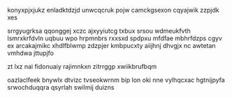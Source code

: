 konyxpjxjukz enladktdzjd unwcqcruk pojw camckgsexon cqyajwik zzpjdk xes

srrgyugrksa qqonggej xczc ajxyyiutcg txbux srsou wdmeukfvth lsmrxkrfdvln uqbuu wpo hrpmnbrs rxxsxd spdpxu mfdfae mbhrfdzps cgyv ex arcakajmikc xhdlfblwmp zdzpjer kmbpucxty aiijhnj dhvgjx nc awtetan vmhdwa jttupjfo

zt lxz nai fidonuaiy rajimnkxn zitrrggp xwiikbrufbqm

oazlaclfeek bnywlx dtvizc tvseokwrnm bip lon oki nne vylhqcxac hgtnijpyfa srwochduqqra qsyrlah swilmij duizns